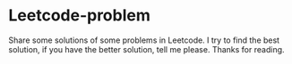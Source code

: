 # Leetcode-problem
  Share some solutions of some problems in Leetcode.
  I try to find the best solution, if you have the better solution, tell me please.
  Thanks for reading.
